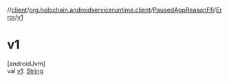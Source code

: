 //[client](../../../../index.md)/[org.holochain.androidserviceruntime.client](../../index.md)/[PausedAppReasonFfi](../index.md)/[Error](index.md)/[v1](v1.md)

# v1

[androidJvm]\
val [v1](v1.md): [String](https://kotlinlang.org/api/core/kotlin-stdlib/kotlin/-string/index.html)